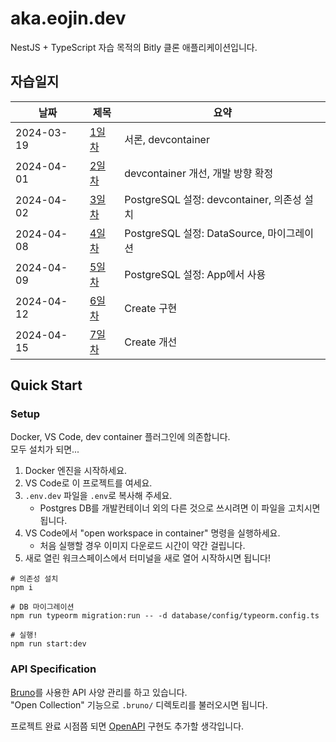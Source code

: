 # aka.eojin.dev

NestJS + TypeScript 자습 목적의 Bitly 클론 애플리케이션입니다.

## 자습일지

| 날짜 | 제목 | 요약 |
| --- | --- | --- |
| 2024-03-19 | [1일차](./.journal/2024-03-19.md) | 서론, devcontainer |
| 2024-04-01 | [2일차](./.journal/2024-04-01.md) | devcontainer 개선, 개발 방향 확정 |
| 2024-04-02 | [3일차](./.journal/2024-04-02.md) | PostgreSQL 설정: devcontainer, 의존성 설치 |
| 2024-04-08 | [4일차](./.journal/2024-04-08.md) | PostgreSQL 설정: DataSource, 마이그레이션 |
| 2024-04-09 | [5일차](./.journal/2024-04-09.md) | PostgreSQL 설정: App에서 사용 |
| 2024-04-12 | [6일차](./.journal/2024-04-12.md) | Create 구현 |
| 2024-04-15 | [7일차](./.journal/2024-04-15.md) | Create 개선 |

## Quick Start

### Setup

Docker, VS Code, dev container 플러그인에 의존합니다.  
모두 설치가 되면...

1. Docker 엔진을 시작하세요.
2. VS Code로 이 프로젝트를 여세요.
3. `.env.dev` 파일을 `.env`로 복사해 주세요.
   * Postgres DB를 개발컨테이너 외의 다른 것으로 쓰시려면 이 파일을 고치시면 됩니다.
4. VS Code에서 "open workspace in container" 명령을 실행하세요.
   * 처음 실행할 경우 이미지 다운로드 시간이 약간 걸립니다.
5. 새로 열린 워크스페이스에서 터미널을 새로 열어 시작하시면 됩니다!

```shell
# 의존성 설치
npm i

# DB 마이그레이션
npm run typeorm migration:run -- -d database/config/typeorm.config.ts

# 실행!
npm run start:dev
```

### API Specification

[Bruno](https://www.usebruno.com/)를 사용한 API 사양 관리를 하고 있습니다.  
"Open Collection" 기능으로 `.bruno/` 디렉토리를 불러오시면 됩니다.

프로젝트 완료 시점쯤 되면 [OpenAPI](https://docs.nestjs.com/openapi/introduction) 구현도 추가할 생각입니다.